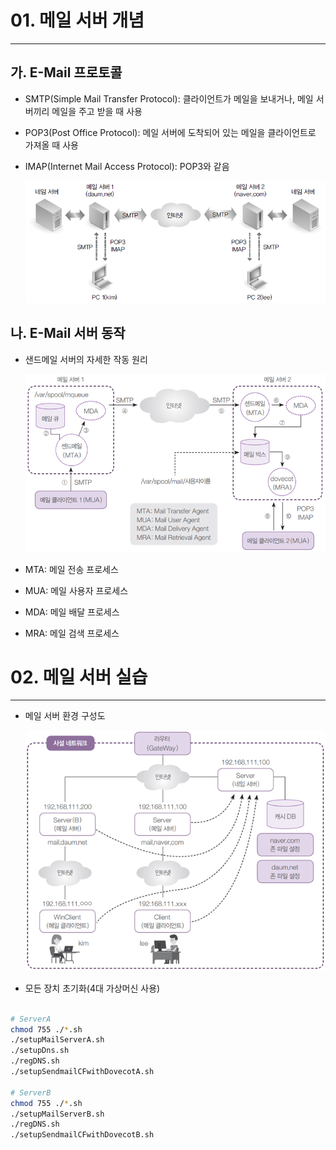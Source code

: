 # 01. 메일 서버 개념

---

## 가. E-Mail 프로토콜

- SMTP(Simple Mail Transfer Protocol): 클라이언트가 메일을 보내거나, 메일 서버끼리 메일을 주고 받을 때 사용
- POP3(Post Office Protocol): 메일 서버에 도착되어 있는 메일을 클라이언트로 가져올 때 사용
- IMAP(Internet Mail Access Protocol): POP3와 같음
    
    ![Untitled](./iamges/Untitled.png)
    

## 나. E-Mail 서버 동작

- 샌드메일 서버의 자세한 작동 원리
    
    ![Untitled](./iamges/Untitled-2.png)
    
- MTA: 메일 전송 프로세스
- MUA: 메일 사용자 프로세스
- MDA: 메일 배달 프로세스
- MRA: 메일 검색 프로세스

# 02. 메일 서버 실습

---

- 메일 서버 환경 구성도
    
    ![Untitled](./iamges/Untitled-3.png)
    
- 모든 장치 초기화(4대 가상머신 사용)

```bash

# ServerA
chmod 755 ./*.sh
./setupMailServerA.sh
./setupDns.sh
./regDNS.sh
./setupSendmailCFwithDovecotA.sh

# ServerB
chmod 755 ./*.sh
./setupMailServerB.sh
./regDNS.sh
./setupSendmailCFwithDovecotB.sh

```
